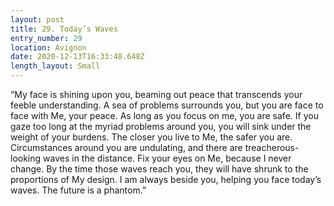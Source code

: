 ```yaml
---
layout: post
title: 29. Today’s Waves
entry_number: 29
location: Avignon
date: 2020-12-13T16:33:48.648Z
length_layout: Small
---
```

“My face is shining upon you, beaming out peace that transcends your feeble understanding. A sea of problems surrounds you, but you are face to face with Me, your peace. As long as you focus on me, you are safe. If you gaze too long at the myriad problems around you, you will sink under the weight of your burdens. 
The closer you live to Me, the safer you are. Circumstances around you are undulating, and there are treacherous-looking waves in the distance. Fix your eyes on Me, because I never change. By the time those waves reach you, they will have shrunk to the proportions of My design. I am always beside you, helping you face today’s waves. The future is a phantom.”